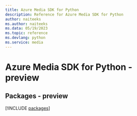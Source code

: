 ```yaml
---
title: Azure Media SDK for Python
description: Reference for Azure Media SDK for Python
author: naiteeks
ms.author: naiteeks
ms.data: 05/19/2023
ms.topic: reference
ms.devlang: python
ms.service: media
---
```

# Azure Media SDK for Python - preview
## Packages - preview
[!INCLUDE [packages](media-index.md)]